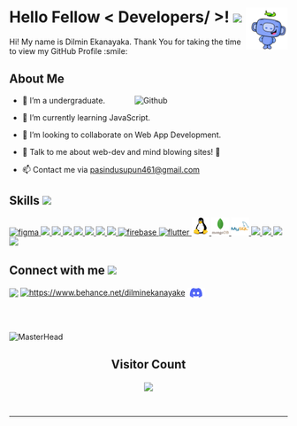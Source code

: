 <!--Header-->

<h1> Hello Fellow < Developers/ >! <img src="https://raw.githubusercontent.com/MartinHeinz/MartinHeinz/master/wave.gif" width=50px>

<img width="15%" align="right" alt="Github" src="https://github.com/avinIndrasoma/avinIndrasoma/blob/main/749044136589393960.gif" />
</h1>

 <!--Description--> 

<div size='1px'> Hi! My name is Dilmin Ekanayaka. Thank You for taking the time to view my GitHub Profile :smile:  
</div>

<!--About me -->
  
<h2> About Me </h2>

<img width="55%" align="right" alt="Github" src="https://raw.githubusercontent.com/onimur/.github/master/.resources/git-header.svg" />


- 🔭 I’m a undergraduate.

- 🌱 I’m currently learning JavaScript. 

- 👯 I’m looking to collaborate on Web App Development. 

- 💬 Talk to me about web-dev and mind blowing sites! 🤯
  
- 📫 Contact me via pasindusupun461@gmail.com


<!--Skills section -->

<h2> Skills <img src="https://media2.giphy.com/media/QssGEmpkyEOhBCb7e1/giphy.gif?cid=ecf05e47a0n3gi1bfqntqmob8g9aid1oyj2wr3ds3mg700bl&rid=giphy.gif" width=32px> </h2>

<!--Skills List -->
<p>
<a href="https://www.figma.com/" target="_blank" rel="noreferrer"> <img src="https://www.vectorlogo.zone/logos/figma/figma-icon.svg" alt="figma" width="32px"> </a> 
<a href="https://github.com/dilminekanayaka?tab=repositories&q=&type=&language=c&sort="> <img width="32px" src="https://raw.githubusercontent.com/rahulbanerjee26/githubAboutMeGenerator/main/icons/c.svg"> </a>
<a href="https://github.com/dilminekanayaka?tab=repositories&q=&type=&language=cpp&sort="> <img width="32px" src="https://raw.githubusercontent.com/rahulbanerjee26/githubAboutMeGenerator/main/icons/cpp.svg"> </a>
<a href="https://github.com/dilminekanayaka?tab=repositories&q=&type=&language=html&sort="> <img width="32px" src="https://raw.githubusercontent.com/rahulbanerjee26/githubAboutMeGenerator/main/icons/html.svg"> </a>
<a href="https://github.com/dilminekanayaka?tab=repositories&q=&type=&language=css&sort="> <img width="32px" src="https://raw.githubusercontent.com/rahulbanerjee26/githubAboutMeGenerator/main/icons/css.svg"> </a>
<a href="https://github.com/dilminekanayaka?tab=repositories&q=&type=&language=javascript&sort="> <img width="32px" src="https://raw.githubusercontent.com/rahulbanerjee26/githubAboutMeGenerator/main/icons/javascript.svg"> </a>
<a href="https://github.com/dilminekanayaka?tab=repositories&q=&type=&language=git&sort="> <img width="32px" src="https://raw.githubusercontent.com/rahulbanerjee26/githubAboutMeGenerator/main/icons/git.svg"> </a>
<a href="https://github.com/dilminekanayaka?tab=repositories&q=&type=&language=github&sort="> <img width="32px" src="https://raw.githubusercontent.com/rahulbanerjee26/githubAboutMeGenerator/main/icons/github.svg"> </a>
<a href="https://firebase.google.com/" target="_blank" rel="noreferrer"> <img src="https://www.vectorlogo.zone/logos/firebase/firebase-icon.svg" alt="firebase" width="32px"> </a>
<a href="https://flutter.dev" target="_blank" rel="noreferrer"> <img src="https://www.vectorlogo.zone/logos/flutterio/flutterio-icon.svg" alt="flutter" width="32px"> </a>
<a href="https://www.linux.org/" target="_blank" rel="noreferrer"> <img src="https://raw.githubusercontent.com/devicons/devicon/master/icons/linux/linux-original.svg" alt="linux" width="32px"> </a>
<a href="https://www.mongodb.com/" target="_blank" rel="noreferrer"> <img src="https://raw.githubusercontent.com/devicons/devicon/master/icons/mongodb/mongodb-original-wordmark.svg" alt="mongodb" width="32px"> </a>
<a href="https://www.mysql.com/" target="_blank" rel="noreferrer"> <img src="https://raw.githubusercontent.com/devicons/devicon/master/icons/mysql/mysql-original-wordmark.svg" alt="mysql" width="32px"> </a>
<a href="https://github.com/dilminekanayaka?tab=repositories&q=&type=&language=dribbble&sort="> <img width="32px" src="https://raw.githubusercontent.com/rahulbanerjee26/githubAboutMeGenerator/main/icons/dribbble.svg"> </a>
<a href="https://github.com/dilminekanayaka?tab=repositories&q=&type=&language=illustrator&sort="> <img width="32px" src="https://raw.githubusercontent.com/rahulbanerjee26/githubAboutMeGenerator/main/icons/illustrator.svg"> </a>
<a href="https://github.com/dilminekanayaka?tab=repositories&q=&type=&language=photoshop&sort="> <img width="32px" src="https://raw.githubusercontent.com/rahulbanerjee26/githubAboutMeGenerator/main/icons/photoshop.svg"> </a>
<a href="https://github.com/dilminekanayaka?tab=repositories&q=&type=&language=discord&sort="> <img width="32px" src="https://raw.githubusercontent.com/rahulbanerjee26/githubAboutMeGenerator/main/icons/discord.svg"> </a>
</p>

<!--Connect With me -->

<h2> Connect with me <img src="https://raw.githubusercontent.com/ShahriarShafin/ShahriarShafin/main/Assets/handshake.gif" width="100px"> </h2>

<!--Connect With me List -->
<p>
<a href="https://www.github.com/dilminekanayaka"> <img width="32px" align="center" src="https://raw.githubusercontent.com/rahulbanerjee26/githubAboutMeGenerator/main/icons/github.svg"></a>
<a href="https://www.behance.net/https://www.behance.net/dilminekanayake" target="blank"><img align="center" src="https://raw.githubusercontent.com/rahuldkjain/github-profile-readme-generator/master/src/images/icons/Social/behance.svg" alt="https://www.behance.net/dilminekanayake" width="32px"></a>
<a href="#"> <img width="32px" align="center" src="https://github.com/avinIndrasoma/avinIndrasoma/blob/main/Discord-Logo%20(1).png"></a>
</p>
<br>
<br>
<!--Footer GIF-->

 ![MasterHead](https://i.pinimg.com/originals/02/01/1e/02011ec8554277b8c70bf22fb192123c.gif)


<!--Visitor Count-->

<div align="center">
<h2 align="centre">Visitor Count</h2>  
<p align="center"><img align="center" src="https://profile-counter.glitch.me/{dilminekanayaka}/count.svg" /></p> 
<br>
</div>
</p>
<hr>
<br>
